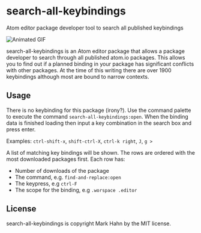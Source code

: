 search-all-keybindings
======================

Atom editor package developer tool to search all published keybindings

![Animated GIF](https://github.com/mark-hahn/search-all-keybindings/blob/master/screenshots/keyb.gif?raw=true)

search-all-keybindings is an Atom editor package that allows a package developer to search through all published atom.io packages.  This allows you to find out if a planned binding in your package has significant conflicts with other packages.  At the time of this writing there are over 1900 keybindings although most are bound to narrow contexts.

## Usage

There is no keybinding for this package (irony?). Use the command palette to execute the command `search-all-keybindings:open`.  When the binding data is finished loading then input a key combination in the search box and press enter.

Examples: `ctrl-shift-x`, `shift-ctrl-X`, `ctrl-k right`, `J`, `g >`

A list of matching key bindings will be shown.  The rows are ordered with the most downloaded packages first.  Each row has:

- Number of downloads of the package
- The command, e.g. `find-and-replace:open`
- The keypress, e.g `ctrl-F`
- The scope for the binding, e.g `.worspace .editor`
  
## License

search-all-keybindings is copyright Mark Hahn by the MIT license.
